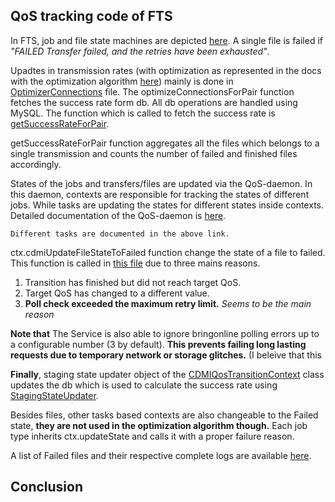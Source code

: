 ## QoS tracking code of FTS 

In FTS, job and file state machines are depicted [here](https://fts3-docs.web.cern.ch/fts3-docs/docs/state_machine.html). A single file is failed if *"FAILED Transfer failed, and the retries have been exhausted"*. 

Upadtes in transmission rates (with optimization as represented in the docs with the optimization algorithm [here](https://fts3-docs.web.cern.ch/fts3-docs/docs/optimizer/optimizer.html)) mainly is done in [OptimizerConnections](https://gitlab.cern.ch/fts/fts3/-/blob/develop/src/server/services/optimizer/OptimizerConnections.cpp#L160) file. The optimizeConnectionsForPair function fetches the success rate form db. All db operations are handled using MySQL. The function which is called to fetch the success rate is [getSuccessRateForPair](https://gitlab.cern.ch/fts/fts3/-/blob/develop/src/db/mysql/OptimizerDataSource.cpp#L285). 

getSuccessRateForPair function aggregates all the files which belongs to a single transmission and counts the number of failed and finished files accordingly. 

States of the jobs and transfers/files are updated via the QoS-daemon. In this daemon, contexts are responsible for tracking the states of different jobs. While tasks are updating the states for different states inside contexts. Detailed documentation of the QoS-daemon is [here](https://fts3-docs.web.cern.ch/fts3-docs/docs/qos-service/qos-service.html). 

`Different tasks are documented in the above link.`

ctx.cdmiUpdateFileStateToFailed function change the state of a file to failed. This function is called in [this file](https://gitlab.cern.ch/fts/fts3/-/blob/develop/src/qos-daemon/task/CDMIPollTask.cpp#L61) due to three mains reasons. 

1. Transition has finished but did not reach target QoS.
2. Target QoS has changed to a different value.
3. **Poll check exceeded the maximum retry limit.** *Seems to be the main reason*

**Note that** The Service is also able to ignore bringonline polling errors up to a configurable number (3 by default). **This prevents failing long lasting requests due to temporary network or storage glitches.** (I beleive that this 

**Finally**, staging state updater object of the [CDMIQosTransitionContext](https://gitlab.cern.ch/fts/fts3/-/blob/develop/src/qos-daemon/context/CDMIQosTransitionContext.h#L38) class updates the db which is used to calculate the success rate using [StagingStateUpdater](https://gitlab.cern.ch/fts/fts3/-/blob/develop/src/qos-daemon/state/StagingStateUpdater.h#L84).

Besides files, other tasks based contexts are also changeable to the Failed state, **they are not used in the optimization algorithm though.** Each job type inherits ctx.updateState and calls it with a proper failure reason. 

A list of Failed files and their respective complete logs are available [here](https://fts3-pilot.cern.ch:8449/fts3/ftsmon/#/transfers?state=FAILED&vo=escape&source_se=davs:%2F%2Fdclxwp2dlds1.gsi.de&dest_se=davs:%2F%2Fccdcalitest10.in2p3.fr&reason=SOURCE%20%5B113%5D%20Result%20Domain%20name%20resolution%20failed%20after%201%20attempts&time_window=1).
## Conclusion 






